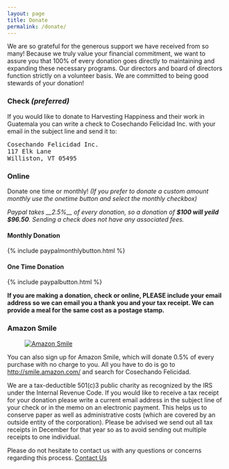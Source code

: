 ```yaml
---
layout: page
title: Donate
permalink: /donate/
---
```


We are so grateful for the generous support we have received from so many! Because we truly value your financial commitment, we want to assure you that 100% of every donation goes directly to maintaining and expanding these necessary programs. Our directors and board of directors function strictly on a volunteer basis. We are committed to being good stewards of your donation!

<div class="col-sm-6">
<h3>Check <i>(preferred)</i></h3>

<p>If you would like to donate to Harvesting Happiness and their work in Guatemala you can write a check to Cosechando Felicidad Inc. with your email in the subject line and send it to:</p>

<pre>
Cosechando Felicidad Inc.
117 Elk Lane
Williston, VT 05495
</pre>

</div>

<div class="col-sm-6">
<h3>Online</h3>

<p>Donate one time or monthly! <i>(If you prefer to donate a custom amount monthly use the onetime button and select the monthly checkbox)</i></p>

<p><i>Paypal takes __2.5%__ of every donation, so a donation of <strong>$100 will yeild $96.50</strong>. Sending a check does not have any associated fees.</i></p>
<div class="col-sm-6">
	<h4>Monthly Donation</h4>
	{% include paypalmonthlybutton.html %}
</div>
<div class="col-sm-6">
	<h4>One Time Donation</h4>
	{% include paypalbutton.html %}
</div>
</div>

**If you are making a donation, check or online, PLEASE include your email address so we can email you a thank you and your tax receipt. We can provide a meal for the same cost as a postage stamp.**

<div class="col-sm-6">
<h3>Amazon Smile</h3>

<a href="https://smile.amazon.com/"><figure class="col-sm-2 left">
	<img src="http://harvestinghappiness.org/images/asmile.png" alt="Amazon Smile" title="">
</figure></a>

<p>You can also sign up for Amazon Smile, which will donate 0.5% of every purchase with no charge to you. All you have to do is go to <a href="smile.amazon.com">http://smile.amazon.com/</a> and search for Cosechando Felicidad.<p>
</div>

We are a tax-deductible 501(c)3 public charity as recognized by the IRS under the Internal Revenue Code. If you would like to receive a tax receipt for your donation please write a current email address in the subject line of your check or in the memo on an electronic payment. This helps us to conserve paper as well as administrative costs (which are covered by an outside entity of the corporation). Please be advised we send out all tax receipts in December for that year so as to avoid sending out multiple receipts to one individual.


Please do not hesitate to contact us with any questions or concerns regarding this process.
[Contact Us](/contact/)
